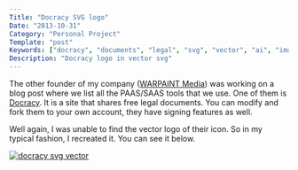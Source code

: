 ```yaml
---
Title: "Docracy SVG logo"
Date: "2013-10-31"
Category: "Personal Project"
Template: "post"
Keywords: ["docracy", "documents", "legal", "svg", "vector", "ai", "image", "logo"]
Description: "Docracy logo in vector svg"
---
```


The other founder of my company ([WARPAINT Media](http://warpaintmedia.ca "WARPAINT Media Homepage")) was working on a blog post where we list all the PAAS/SAAS tools that we use. One of them is [Docracy](https://www.docracy.com/ "Docracy Homepage"). It is a site that shares free legal documents. You can modify and fork them to your own account, they have signing features as well.

Well again, I was unable to find the vector logo of their icon. So in my typical fashion, I recreated it. You can see it below.

<div class="center">
  <a href="https://ohdoylerules.com/images/docracy.svg" title="docracy svg vector" target="_blank"><img alt="docracy svg vector" src="https://ohdoylerules.com/images/docracy.svg" ></a>
</div>

